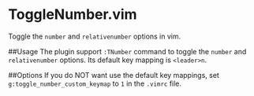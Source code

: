 ToggleNumber.vim
================

Toggle the `number` and `relativenumber` options in vim.

##Usage
The plugin support  `:TNumber` command to toggle the `number` and `relativenumber` options.
Its default key mapping is `<leader>n`.

##Options
If you do NOT want use the default key mappings, set `g:toggle_number_custom_keymap` to `1` in the `.vimrc` file.
